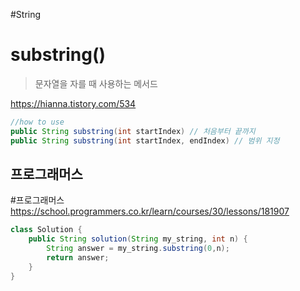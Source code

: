 #String 
# substring()
>문자열을 자를 때 사용하는 메서드

https://hianna.tistory.com/534

```java
//how to use
public String substring(int startIndex) // 처음부터 끝까지
public String substring(int startIndex, endIndex) // 범위 지정
```

## 프로그래머스
#프로그래머스 
https://school.programmers.co.kr/learn/courses/30/lessons/181907

```java
class Solution {
    public String solution(String my_string, int n) {
        String answer = my_string.substring(0,n);
        return answer;
    }
}
```